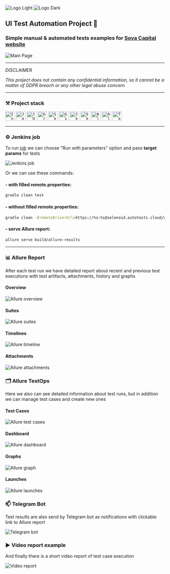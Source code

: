 ![Logo Light](https://github.com/Lena-Sazh/SovaCapital/blob/master/src/test/resources/images/Sova_white.svg#gh-dark-mode-only)
![Logo Dark](https://github.com/Lena-Sazh/SovaCapital/blob/master/src/test/resources/images/Sova_black.svg#gh-light-mode-only)

## UI Test Automation Project :owl:
  
### Simple manual & automated tests examples for <a href="https://sovacapital.com">Sova Capital website</a>

![Main Page](https://github.com/Lena-Sazh/SovaCapital/blob/master/src/test/resources/images/Sova_Capital.png)
____

*DISCLAIMER*

*This project does not contain any confidential information, so it cannot be a matter of GDPR breach or any other legal abuse concern*
____

### :hammer_and_pick: Project stack

<code><img height="30" title="IntelliJ IDEA" src="https://github.com/Lena-Sazh/Lena-Sazh/blob/main/src/test/resources/logo/Intelij_IDEA.svg"></code>
<code><img height="30" title="Java" src="https://github.com/Lena-Sazh/Lena-Sazh/blob/main/src/test/resources/logo/Java.svg"></code>
<code><img height="30" title="JUnit 5" src="https://github.com/Lena-Sazh/Lena-Sazh/blob/main/src/test/resources/logo/JUnit5.svg"></code>
<code><img height="30" title="Gradle" src="https://github.com/Lena-Sazh/Lena-Sazh/blob/main/src/test/resources/logo/Gradle.svg"></code>
<code><img height="30" title="Selenide" src="https://github.com/Lena-Sazh/Lena-Sazh/blob/main/src/test/resources/logo/Selenide.svg"></code>
<code><img height="30" title="GitHub" src="https://github.com/Lena-Sazh/Lena-Sazh/blob/main/src/test/resources/logo/Github.svg"></code>
<code><img height="30" title="Jenkins" src="https://github.com/Lena-Sazh/Lena-Sazh/blob/main/src/test/resources/logo/Jenkins.svg"></code>
<code><img height="30" title="Selenoid" src="https://github.com/Lena-Sazh/Lena-Sazh/blob/main/src/test/resources/logo/Selenoid.svg"></code>
<code><img height="30" title="Allure Report" src="https://github.com/Lena-Sazh/Lena-Sazh/blob/main/src/test/resources/logo/Allure_Report.svg"></code>
<code><img height="30" title="Allure TestOps" src="https://github.com/Lena-Sazh/Lena-Sazh/blob/main/src/test/resources/logo/Allure_EE.svg"></code>
<code><img height="30" title="Telegram" src="https://github.com/Lena-Sazh/Lena-Sazh/blob/main/src/test/resources/logo/Telegram.svg"></code>
____

### :gear: Jenkins job
To run <a href="https://jenkins.autotests.cloud/job/SovaCapital_Tests/">job</a> we can choose "Run with parameters" option and pass **target params** for tests

![Jenkins job](https://github.com/Lena-Sazh/SovaCapital/blob/master/src/test/resources/images/Jenkins_params.png)
  
Or we can use these commands:
  
#### - with filled remote.properties:
```bash
gradle clean test
```

#### - without filled remote.properties:
```bash
gradle clean -DremoteDriverUrl=https://%s:%s@selenoid.autotests.cloud/wd/hub/ -DvideoStorage=https://selenoid.autotests.cloud/video/ -Dthreads=1 test
```

#### - serve Allure report:
```bash
allure serve build/allure-results
```
____  

### :bar_chart: Allure Report

After each test run we have detailed report about recent and previous test executions with test artifacts, attachments, history and graphs
  
#### Overview 

![Allure overview](https://github.com/Lena-Sazh/SovaCapital/blob/master/src/test/resources/images/Overview.png)
  
#### Suites

![Allure suites](https://github.com/Lena-Sazh/SovaCapital/blob/master/src/test/resources/images/Report.png)

#### Timelines

![Allure timeline](https://github.com/Lena-Sazh/SovaCapital/blob/master/src/test/resources/images/Timeline.png)

#### Attachments
  
![Allure attachments](https://github.com/Lena-Sazh/SovaCapital/blob/master/src/test/resources/images/Allure_Attach.png)


### :card_index_dividers: Allure TestOps

Here we also can see detailed information about test runs, but in addition we can manage test cases and create new ones
  
#### Test Cases
  
![Allure test cases](https://github.com/Lena-Sazh/SovaCapital/blob/master/src/test/resources/images/TestCases.png)

  
#### Dashboard
  
![Allure dashboard](https://github.com/Lena-Sazh/SovaCapital/blob/master/src/test/resources/images/Dashboard.png)

  
#### Graphs
  
![Allure graph](https://github.com/Lena-Sazh/SovaCapital/blob/master/src/test/resources/images/Graph.png)

  
#### Launches
  
![Allure launches](https://github.com/Lena-Sazh/SovaCapital/blob/master/src/test/resources/images/Launches.png)

  
### :mailbox: Telegram Bot

Test results are also send by Telegram bot as notifications with clickable link to Allure report
  
![Telegram bot](https://github.com/Lena-Sazh/SovaCapital/blob/master/src/test/resources/images/Bot.png)


### :arrow_forward: Video report example

And finally there is a short video report of test case execution
  
![Video report](https://github.com/Lena-Sazh/SovaCapital/blob/master/src/test/resources/images/Video.gif)

